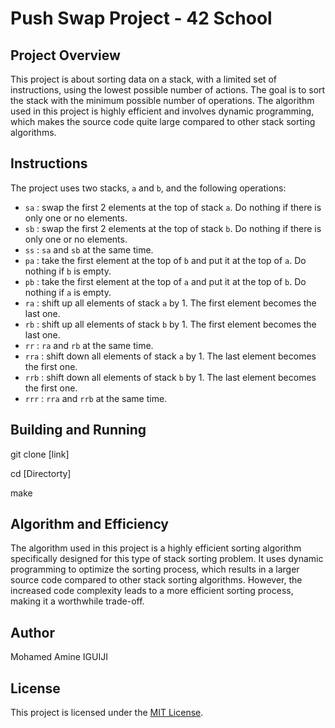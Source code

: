 # Push Swap Project - 42 School

## Project Overview

This project is about sorting data on a stack, with a limited set of instructions, using the lowest possible number of actions. The goal is to sort the stack with the minimum possible number of operations. The algorithm used in this project is highly efficient and involves dynamic programming, which makes the source code quite large compared to other stack sorting algorithms.

## Instructions

The project uses two stacks, `a` and `b`, and the following operations:

- `sa` : swap the first 2 elements at the top of stack `a`. Do nothing if there is only one or no elements.
- `sb` : swap the first 2 elements at the top of stack `b`. Do nothing if there is only one or no elements.
- `ss` : `sa` and `sb` at the same time.
- `pa` : take the first element at the top of `b` and put it at the top of `a`. Do nothing if `b` is empty.
- `pb` : take the first element at the top of `a` and put it at the top of `b`. Do nothing if `a` is empty.
- `ra` : shift up all elements of stack `a` by 1. The first element becomes the last one.
- `rb` : shift up all elements of stack `b` by 1. The first element becomes the last one.
- `rr` : `ra` and `rb` at the same time.
- `rra` : shift down all elements of stack `a` by 1. The last element becomes the first one.
- `rrb` : shift down all elements of stack `b` by 1. The last element becomes the first one.
- `rrr` : `rra` and `rrb` at the same time.


## Building and Running

git clone [link]

cd [Directorty]

make


## Algorithm and Efficiency

The algorithm used in this project is a highly efficient sorting algorithm specifically designed for this type of stack sorting problem. It uses dynamic programming to optimize the sorting process, which results in a larger source code compared to other stack sorting algorithms. However, the increased code complexity leads to a more efficient sorting process, making it a worthwhile trade-off.

## Author

Mohamed Amine IGUIJI

## License

This project is licensed under the [MIT License](LICENSE).
